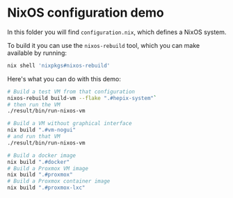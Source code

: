 # NixOS configuration demo

In this folder you will find `configuration.nix`,
which defines a NixOS system.

To build it you can use the `nixos-rebuild` tool,
which you can make available by running:

```bash
nix shell 'nixpkgs#nixos-rebuild'
```

Here's what you can do with this demo:

```bash
# Build a test VM from that configuration
nixos-rebuild build-vm --flake ".#hepix-system"`
# then run the VM
./result/bin/run-nixos-vm

# Build a VM without graphical interface
nix build ".#vm-nogui"
# and run that VM
./result/bin/run-nixos-vm

# Build a docker image
nix build ".#docker"
# Build a Proxmox VM image
nix build ".#proxmox"
# Build a Proxmox container image
nix build ".#proxmox-lxc"
```
